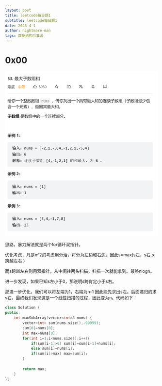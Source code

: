 ```yaml
---
layout: post
title: leetcode每日题1
subtitle: leetcode每日题1
date: 2023-4-1
author: nightmare-man
tags: 数据结构与算法
---
```


# 0x00

![](/assets/img/2asdasdas.png)

思路，暴力解法就是两个for循环双指针。

优化考虑，凡是n^2的考虑用分治，将分为左边和右边，因此s=max(s左，s右,s跨越左右 )

而s跨越左右则用双指针，从中间往两头扫描，扫描一次就能拿到。最终nlogn。

进一步发现，如果已知s左小于0，那说明s跨肯定小于s右。

那进一步优化，我们可以将左端为1，右端为n-1 因此能先求出s左。后面递归的求s右，最终我们发现这是一个线性扫描的过程，因此变为n。代码如下：

```c++
class Solution {
public:
    int maxSubArray(vector<int>& nums) {
        vector<int> sum(nums.size(),-99999);
        sum[0]=nums[0];
        int max=nums[0];
        for(int i=1;i<nums.size();i++){
            if(sum[i-1]>0) sum[i]=sum[i-1]+nums[i];
            else sum[i]=nums[i];
            if(sum[i]>max) max=sum[i];
        }
        
        return max;
    }
};
```

